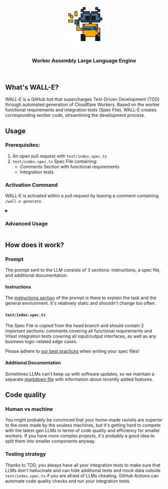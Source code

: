 <div align="center">
  <img src="./misc/readme/wall-e.png" height="128px" width="128px" />
</div>

<div align="center">
  <h3>Worker Assembly Large Language Engine</h3>
</div>

<br/>

## What's WALL-E?

_WALL-E_ is a GitHub bot that supercharges Test-Driven Development (TDD) through automated generation of Cloudflare Workers. Based on the worker functional requirements and integration tests (Spec File), WALL-E creates corresponding worker code, streamlining the development process.

## Usage
### Prerequisites:
1. An open pull request with `test/index.spec.ts`
2. `test/index.spec.ts` Spec File containing:
   - Comments Section with functional requirements
   - Integration tests
### Activation Command
WALL-E is activated within a pull request by leaving a comment containing `/wall-e generate`
<details>
<summary><h3>Advanced Usage</h3></summary>

| Parameter | Description | Default |
|--------|-------------|---------|
| `path` | custom path to a worker dir | repository root |
| `provider` | provider for code generation | anthropic |
| `temp`/`temperature` | model temperature setting (0-1) | 0.5 |
Example with custom parameters: `/wall-e generate path:workers/generate-embeddings provider:openai temperature:0.8`

## Available Providers

- `anthropic` (default)
- `openai`
- `googleai`
<details>
<summary>Available models:</summary>
<ul>
  <li><code>claude-3-5-sonnet-20240620</code> (default)</li>
  <li><code>claude-3-opus-20240229</code></li>
  <li><code>claude-3-sonnet-20240229</code></li>
  <li><code>claude-3-haiku-20240307</code></li>
  <li><code>gpt-4o-2024-08-06</code></li>
  <li><code>o1-preview-2024-09-12</code></li>
</ul>
</details>

</details>

## How does it work?

### Prompt

The prompt sent to the LLM consists of 3 sections: instructions, a spec file, and additional documentation.

#### Instructions

The [instructions section](markdown/instructions.md) of the prompt is there to explain the task and the general environment. It's relatively static and shouldn't change too often.

#### `test/index.spec.ts`

The Spec File is copied from the head branch and should contain 2 important sections: comments covering all functional requirements and Vitest integration tests covering all input/output interfaces, as well as any business logic-related edge cases.

Please adhere to [our best practices](wiki/spec_file_best_practices.md) when writing your spec files!

#### Additional Documentation

Sometimes LLMs can't keep up with software updates, so we maintain a separate [markdown file](markdown/documentation.md) with information about recently added features.

## Code quality

### Human vs machine

You might probably be convinced that your home-made raviolis are superior to the ones made by the souless machines, but it's getting hard to compete with the latest-gen LLMs in terms of code quality and efficiency for smaller workers. If you have more complex projects, it's probably a good idea to split them into smaller components anyway.

### Testing strategy

Thanks to TDD, you always have all your integration tests to make sure that LLMs don't hallucinate and can hide additional tests and mock data outside `test/index.spec.ts` if you are afraid of LLMs cheating. GitHub Actions can automate code quality checks and run your integration tests.
